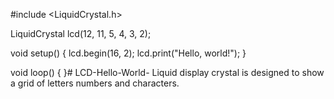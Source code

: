 #include <LiquidCrystal.h>

LiquidCrystal lcd(12, 11, 5, 4, 3, 2);

void setup() {
  lcd.begin(16, 2);
  lcd.print("Hello, world!");
}

void loop() {
}# LCD-Hello-World-
Liquid display crystal is designed to show a grid of letters numbers and characters.
